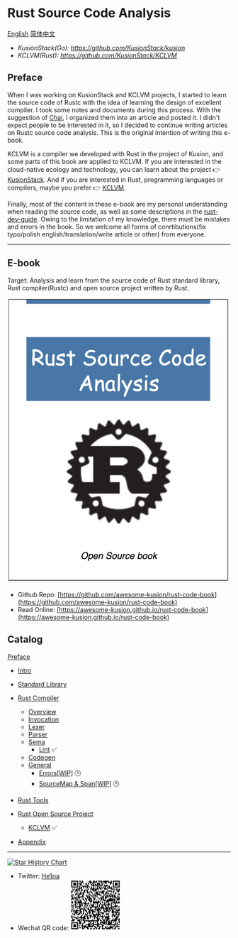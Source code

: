 # Rust Source Code Analysis

[English](https://github.com/awesome-kusion/rust-code-book) [简体中文](https://github.com/awesome-kusion/rust-code-book-zh)

- *KusionStack(Go): <https://github.com/KusionStack/kusion>*
- *KCLVM(Rust): <https://github.com/KusionStack/KCLVM>*

## Preface

When I was working on KusionStack and KCLVM projects, I started to learn the source code of Rustc with the idea of learning the design of excellent compiler. I took some notes and documents during this process. With the suggestion of [Chai](https://github.com/chai2010), I organized them into an article and posted it. I didn't expect people to be interested in it, so I decided to continue writing articles on Rustc source code analysis. This is the original intention of writing this e-book.

KCLVM is a compiler we developed with Rust in the project of Kusion, and some parts of this book are applied to KCLVM. If you are interested in the cloud-native ecology and technology, you can learn about the project &#x1F449; [KusionStack](https://github.com/KusionStack/kusion). And if you are interested in Rust, programming languages or compilers, maybe you prefer &#x1F449; [KCLVM]( https://github.com/KusionStack/KCLVM).

Finally, most of the content in these e-book are my personal understanding when reading the source code, as well as some descriptions in the [rust-dev-guide](https://rustc-dev-guide.rust-lang.org/about-this-guide.html). Owing to the limitation of my knowledge, there must be mistakes and errors in the book. So we welcome all forms of conrtibutions(fix typo/polish english/translation/write article or other) from everyone.

---

## E-book

Target: Analysis and learn from the source code of Rust standard library, Rust compiler(Rustc) and open source project written by Rust.

![cover](cover-full.png)

- Github Repo: [https://github.com/awesome-kusion/rust-code-book](https://github.com/awesome-kusion/rust-code-book)
- Read Online: [https://awesome-kusion.github.io/rust-code-book](https://awesome-kusion.github.io/rust-code-book)

## Catalog

[Preface](preface.md)

- [Intro](intro/readme.md)
- [Standard Library](stdlib/readme.md)
- [Rust Compiler](rustc/readme.md)
  - [Overview](rustc/overview/readme.md)
  - [Invocation](rustc/invocation/readme.md)
  - [Lexer](rustc/lexer/readme.md)
  - [Parser](rustc/parser/readme.md)
    <!-- - [AST](rustc/parser/ast/readme.md)
      - [AST definition](rustc/parser/ast/ast.md)
      - [Visitor](rustc/parser/ast/visitor.md)
    - [EarlyLint](rustc/parser/early-lint/readme.md) -->
  - [Sema](rustc/sema/readme.md)
    - [Lint](rustc/sema/lint/readme.md) &#x2705;
      <!-- - [Lint and LintPass](rustc/sema/lint/lint-pass.md) &#x2705;
      - [CombinedLintPass](rustc/sema/lint/combinedlintpass.md) &#x2705;
      - [Execution Process[WIP]](rustc/sema/lint/lint.md)  &#x1F552; -->
    <!-- - [Resolver](rustc/sema/resovler/readme.md)
    - [HIR lowering](rustc/sema/hir-lowering/readme.md)
      - [Trait solving](rustc/sema/hir-lowering/trait-solving/readme.md)
      - [Type Inference](rustc/sema/hir-lowering/type-inference/readme.md)
      - [Type Checking](rustc/sema/hir-lowering/type-checking/readme.md)
      - [LateLint](rustc/sema/late-lint/readme.md)
    - [MIR lowering](rustc/sema/mir-lowering/readme.md)
      - [Borrow checking](rustc/sema/mir-lowering/borrow-check/readme.md)
      - [MIR Optimized](rustc/sema/mir-lowering/mir-optimized/readme.md) -->
  - [Codegen](rustc/codegen/readme.md)
  - [General](rustc/general/readme.md)
    - [Errors[WIP]](rustc/general/errors/readme.md)  &#x1F552;
    - [SourceMap & Span[WIP]](rustc/general/sourcemap-span/readme.md)  &#x1F552;

- [Rust Tools](rust-tools/readme.md)
  <!-- - [Cargo](rust-tools/cargo/readme.md)
  - [Clippy](rust-tools/clippy/readme.md) -->

- [Rust Open Source Project](open-source/readme.md)
  - [KCLVM](open-source/KCLVM/readme.md) &#x2705;
- [Appendix](appendix/readme.md)

---

[![Star History Chart](https://api.star-history.com/svg?repos=awesome-kusion/rust-code-book&type=Date)](https://star-history.com/#awesome-kusion/rust-code-book&Date)

- Twitter: [He1pa](https://twitter.com/ZhengZh79945795)
- Wechat QR code:
![wechat](wechat.png)
